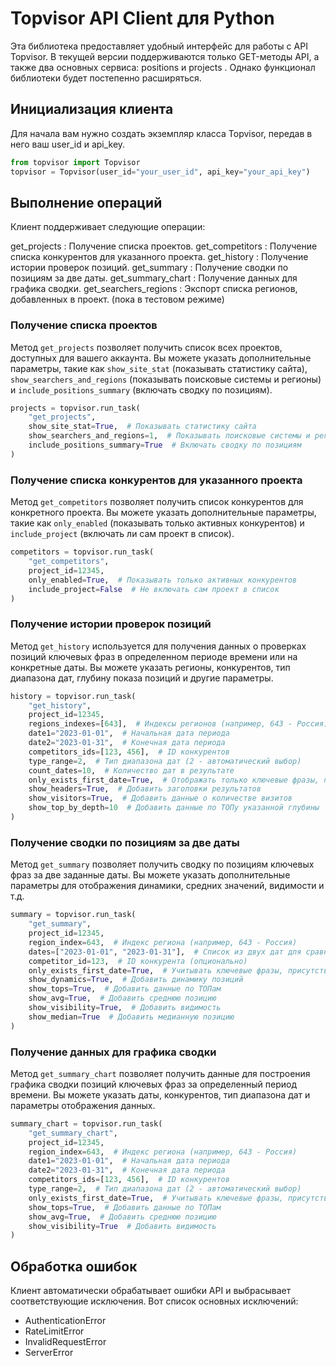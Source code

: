 # Topvisor API Client для Python

Эта библиотека предоставляет удобный интерфейс для работы с API Topvisor. В текущей версии поддерживаются только GET-методы API, а также два основных сервиса: positions и projects . Однако функционал библиотеки будет постепенно расширяться.


## Инициализация клиента
Для начала вам нужно создать экземпляр класса Topvisor, передав в него ваш user_id и api_key.

```python
from topvisor import Topvisor
topvisor = Topvisor(user_id="your_user_id", api_key="your_api_key")
```

## Выполнение операций
Клиент поддерживает следующие операции:

get_projects : Получение списка проектов.
get_competitors : Получение списка конкурентов для указанного проекта.
get_history : Получение истории проверок позиций.
get_summary : Получение сводки по позициям за две даты.
get_summary_chart : Получение данных для графика сводки.
get_searchers_regions : Экспорт списка регионов, добавленных в проект. (пока в тестовом режиме)

### Получение списка проектов
Метод `get_projects` позволяет получить список всех проектов, доступных для вашего аккаунта. Вы можете указать дополнительные параметры, такие как `show_site_stat` (показывать статистику сайта), `show_searchers_and_regions` (показывать поисковые системы и регионы) и `include_positions_summary` (включать сводку по позициям).

```python
projects = topvisor.run_task(
    "get_projects",
    show_site_stat=True,  # Показывать статистику сайта
    show_searchers_and_regions=1,  # Показывать поисковые системы и регионы (1 - да)
    include_positions_summary=True  # Включать сводку по позициям
)
```
### Получение списка конкурентов для указанного проекта
Метод `get_competitors` позволяет получить список конкурентов для конкретного проекта. Вы можете указать дополнительные параметры, такие как `only_enabled` (показывать только активных конкурентов) и `include_project` (включать ли сам проект в список).

```python
competitors = topvisor.run_task(
    "get_competitors",
    project_id=12345,
    only_enabled=True,  # Показывать только активных конкурентов
    include_project=False  # Не включать сам проект в список
)
```
### Получение истории проверок позиций
Метод `get_history` используется для получения данных о проверках позиций ключевых фраз в определенном периоде времени или на конкретные даты. Вы можете указать регионы, конкурентов, тип диапазона дат, глубину показа позиций и другие параметры.


```python
history = topvisor.run_task(
    "get_history",
    project_id=12345,
    regions_indexes=[643],  # Индексы регионов (например, 643 - Россия)
    date1="2023-01-01",  # Начальная дата периода
    date2="2023-01-31",  # Конечная дата периода
    competitors_ids=[123, 456],  # ID конкурентов
    type_range=2,  # Тип диапазона дат (2 - автоматический выбор)
    count_dates=10,  # Количество дат в результате
    only_exists_first_date=True,  # Отображать только ключевые фразы, присутствующие в первой проверке
    show_headers=True,  # Добавить заголовки результатов
    show_visitors=True,  # Добавить данные о количестве визитов
    show_top_by_depth=10  # Добавить данные по ТОПу указанной глубины
)
```
### Получение сводки по позициям за две даты
Метод `get_summary` позволяет получить сводку по позициям ключевых фраз за две заданные даты. Вы можете указать дополнительные параметры для отображения динамики, средних значений, видимости и т.д.


```python
summary = topvisor.run_task(
    "get_summary",
    project_id=12345,
    region_index=643,  # Индекс региона (например, 643 - Россия)
    dates=["2023-01-01", "2023-01-31"],  # Список из двух дат для сравнения
    competitor_id=123,  # ID конкурента (опционально)
    only_exists_first_date=True,  # Учитывать ключевые фразы, присутствующие в обеих датах
    show_dynamics=True,  # Добавить динамику позиций
    show_tops=True,  # Добавить данные по ТОПам
    show_avg=True,  # Добавить среднюю позицию
    show_visibility=True,  # Добавить видимость
    show_median=True  # Добавить медианную позицию
)
```
### Получение данных для графика сводки
Метод `get_summary_chart` позволяет получить данные для построения графика сводки позиций ключевых фраз за определенный период времени. Вы можете указать даты, конкурентов, тип диапазона дат и параметры отображения данных.

```python
summary_chart = topvisor.run_task(
    "get_summary_chart",
    project_id=12345,
    region_index=643,  # Индекс региона (например, 643 - Россия)
    date1="2023-01-01",  # Начальная дата периода
    date2="2023-01-31",  # Конечная дата периода
    competitors_ids=[123, 456],  # ID конкурентов
    type_range=2,  # Тип диапазона дат (2 - автоматический выбор)
    only_exists_first_date=True,  # Учитывать ключевые фразы, присутствующие во всех датах
    show_tops=True,  # Добавить данные по ТОПам
    show_avg=True,  # Добавить среднюю позицию
    show_visibility=True  # Добавить видимость
)
```

## Обработка ошибок
Клиент автоматически обрабатывает ошибки API и выбрасывает соответствующие исключения. Вот список основных исключений:

- AuthenticationError
- RateLimitError
- InvalidRequestError
- ServerError
